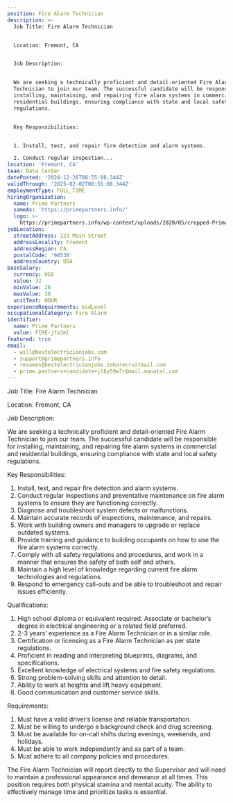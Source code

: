 ```yaml
---
position: Fire Alarm Technician
description: >-
  Job Title: Fire Alarm Technician


  Location: Fremont, CA


  Job Description:


  We are seeking a technically proficient and detail-oriented Fire Alarm
  Technician to join our team. The successful candidate will be responsible for
  installing, maintaining, and repairing fire alarm systems in commercial and
  residential buildings, ensuring compliance with state and local safety
  regulations.


  Key Responsibilities:


  1. Install, test, and repair fire detection and alarm systems.

  2. Conduct regular inspection...
location: 'Fremont, CA'
team: Data Center
datePosted: '2024-12-26T08:55:08.344Z'
validThrough: '2025-02-02T08:55:08.344Z'
employmentType: FULL_TIME
hiringOrganization:
  name: Prime Partners
  sameAs: 'https://primepartners.info/'
  logo: >-
    https://primepartners.info/wp-content/uploads/2020/05/cropped-Prime-Partners-Logo-NO-BG-1-1.png
jobLocation:
  streetAddress: 123 Main Street
  addressLocality: Fremont
  addressRegion: CA
  postalCode: '94538'
  addressCountry: USA
baseSalary:
  currency: USD
  value: 32
  minValue: 26
  maxValue: 38
  unitText: HOUR
experienceRequirements: midLevel
occupationalCategory: Fire Alarm
identifier:
  name: Prime Partners
  value: FIRE-jfa3ml
featured: true
email:
  - will@bestelectricianjobs.com
  - support@primepartners.info
  - resumes@bestelectricianjobs.zohorecruitmail.com
  - prime.partners+candidate+jl6y59w7r@mail.manatal.com
---
```




Job Title: Fire Alarm Technician

Location: Fremont, CA

Job Description:

We are seeking a technically proficient and detail-oriented Fire Alarm Technician to join our team. The successful candidate will be responsible for installing, maintaining, and repairing fire alarm systems in commercial and residential buildings, ensuring compliance with state and local safety regulations.

Key Responsibilities:

1. Install, test, and repair fire detection and alarm systems.
2. Conduct regular inspections and preventative maintenance on fire alarm systems to ensure they are functioning correctly.
3. Diagnose and troubleshoot system defects or malfunctions.
4. Maintain accurate records of inspections, maintenance, and repairs.
5. Work with building owners and managers to upgrade or replace outdated systems.
6. Provide training and guidance to building occupants on how to use the fire alarm systems correctly.
7. Comply with all safety regulations and procedures, and work in a manner that ensures the safety of both self and others.
8. Maintain a high level of knowledge regarding current fire alarm technologies and regulations.
9. Respond to emergency call-outs and be able to troubleshoot and repair issues efficiently.

Qualifications:

1. High school diploma or equivalent required. Associate or bachelor’s degree in electrical engineering or a related field preferred.
2. 2-3 years’ experience as a Fire Alarm Technician or in a similar role.
3. Certification or licensing as a Fire Alarm Technician as per state regulations.
4. Proficient in reading and interpreting blueprints, diagrams, and specifications.
5. Excellent knowledge of electrical systems and fire safety regulations.
6. Strong problem-solving skills and attention to detail.
7. Ability to work at heights and lift heavy equipment.
8. Good communication and customer service skills.

Requirements:

1. Must have a valid driver’s license and reliable transportation.
2. Must be willing to undergo a background check and drug screening.
3. Must be available for on-call shifts during evenings, weekends, and holidays.
4. Must be able to work independently and as part of a team.
5. Must adhere to all company policies and procedures. 

The Fire Alarm Technician will report directly to the Supervisor and will need to maintain a professional appearance and demeanor at all times. This position requires both physical stamina and mental acuity. The ability to effectively manage time and prioritize tasks is essential.
